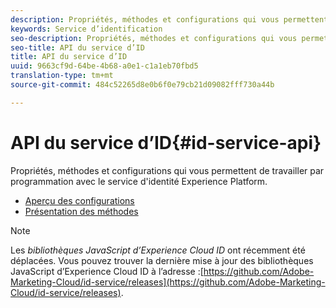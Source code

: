 ```yaml
---
description: Propriétés, méthodes et configurations qui vous permettent de travailler par programmation avec le service d'identité Experience Platform.
keywords: Service d’identification
seo-description: Propriétés, méthodes et configurations qui vous permettent de travailler par programmation avec le service d'identité Experience Platform.
seo-title: API du service d’ID
title: API du service d’ID
uuid: 9663cf9d-64be-4b68-a0e1-c1a1eb70fbd5
translation-type: tm+mt
source-git-commit: 484c52265d8e0b6f0e79cb21d09082fff730a44b

---
```



# API du service d’ID{#id-service-api}

Propriétés, méthodes et configurations qui vous permettent de travailler par programmation avec le service d&#39;identité Experience Platform.

* [Aperçu des configurations](function-vars/function-vars.md)
* [Présentation des méthodes](get-set/get-set.md)

>[!NOTE]
>
>Les *bibliothèques JavaScript d’Experience Cloud ID* ont récemment été déplacées. Vous pouvez trouver la dernière mise à jour des bibliothèques JavaScript d’Experience Cloud ID à l’adresse :[https://github.com/Adobe-Marketing-Cloud/id-service/releases](https://github.com/Adobe-Marketing-Cloud/id-service/releases).

